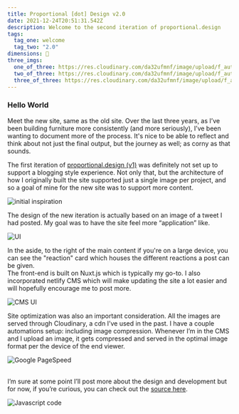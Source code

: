 ```yaml
---
title: Proportional [dot] Design v2.0
date: 2021-12-24T20:51:31.542Z
description: Welcome to the second iteration of proportional.design
tags:
  tag_one: welcome
  tag_two: "2.0"
dimensions: 👋
three_imgs:
  one_of_three: https://res.cloudinary.com/da32ufmnf/image/upload/f_auto,q_50/v1640914624/proportional.design-v2/v2/03_xbzcvi.jpg
  two_of_three: https://res.cloudinary.com/da32ufmnf/image/upload/f_auto,q_50/v1640914624/proportional.design-v2/v2/01_egb1du.jpg
  three_of_three: https://res.cloudinary.com/da32ufmnf/image/upload/f_auto,q_50/v1640914624/proportional.design-v2/v2/02_bug3fd.jpg
---
```


### Hello World

Meet the new site, same as the old site. Over the last three years, as I’ve been building furniture more consistently (and more seriously), I’ve been wanting to document more of the process. It's nice to be able to reflect and think about not just the final output, but the journey as well; as corny as that sounds.

The first iteration of [proportional.design (v1)](https://6050e4a79c3a7d0008a9d073--proportional-design-v1.netlify.app/)[](https://proportional.design) was definitely not set up to support a blogging style experience. Not only that, but the architecture of how I originally built the site supported just a single image per project, and so a goal of mine for the new site was to support more content.

![initial inspiration](https://res.cloudinary.com/da32ufmnf/image/upload/f_auto,q_50/v1640913232/proportional.design-v2/v2/tweet_kzjdma.png)

The design of the new iteration is actually based on an image of a tweet I had posted. My goal was to have the site feel more “application” like.

![UI](https://res.cloudinary.com/da32ufmnf/image/upload/v1640913385/proportional.design-v2/v2/post_buiccq.jpg)

In the aside, to the right of the main content if you're on a large device, you can see the "reaction" card which houses the different reactions a post can be given.\
The front-end is built on Nuxt.js which is typically my go-to. I also incorporated netlify CMS which will make updating the site a lot easier and will hopefully encourage me to post more.

![CMS UI](https://res.cloudinary.com/da32ufmnf/image/upload/f_auto,q_50/v1640915382/proportional.design-v2/v2/04_cer2xq.png)

Site optimization was also an important consideration. All the images are served through Cloudinary, a cdn I’ve used in the past. I have a couple automations setup: including image compression. Whenever I’m in the CMS and I upload an image, it gets compressed and served in the optimal image format per the device of the end viewer.

![Google PageSpeed](https://res.cloudinary.com/da32ufmnf/image/upload/v1641530341/proportional.design-v2/v2/ueij4njuahagukdgx4rx.jpg)

\
I’m sure at some point I’ll post more about the design and development but for now, if you’re curious, you can check out the [source here](https://github.com/ohiosveryown/proportional.design).

![Javascript code](https://res.cloudinary.com/da32ufmnf/image/upload/f_auto,q_50/v1640913232/proportional.design-v2/v2/carbon_ltwka5.png)
